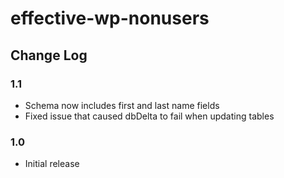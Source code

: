 # effective-wp-nonusers

## Change Log

### 1.1
* Schema now includes first and last name fields
* Fixed issue that caused dbDelta to fail when updating tables

### 1.0
* Initial release
